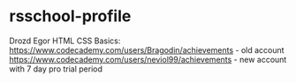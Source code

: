 # rsschool-profile
Drozd Egor
HTML CSS Basics: https://www.codecademy.com/users/Bragodin/achievements - old account
                 https://www.codecademy.com/users/neviol99/achievements - new account with 7 day pro trial period

